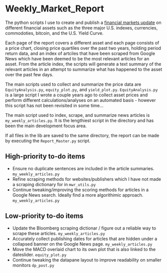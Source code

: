 # Weekly_Market_Report
The python scripts I use to create and publish a [financial markets update](https://cloud.datapane.com/reports/yklX1Qk/financial-markets-update/) on different financial assets such as the three major U.S. indexes, currencies, commodoties, bitcoin, and the U.S. Yield Curve.

Each page of the report covers a different asset and each page consists of a price chart, closing price quartiles over the past two years, holding period return data, and an index of artciles that have been scraped from Google News which have been deemed to be the most relevant articles for an asset. From the article index, the scripts will generate a text summary of the relevant articles in an attempt to summarize what has happened to the asset over the past few days.

The main scripts used to collect and summarize the price data are `EquityAnalysis.py`, `equity_plot.py`, and `yield_plot.py`. `EquityAnalysis.py` is a large script I wrote a couple years ago to collect asset prices and perform different calculations/analyses on an automated basis - however this script has not been revisited in some time...

The main script used to index, scrape, and summarize news articles is `my_weekly_articles.py`. It is the lengthiest script in the directory and has been the main development focus area.

If all files in the lib are saved to the same directory, the report can be made by executing the `Report_Master.py` script.

## High-priority to-do items
- Ensure no duplicate sentences are included in the article summaries. `my_weekly_articles.py`
- Refine scraping methods for websites/publishers which I have not made a scraping dictionary for in `mwr_utils.py`
- Continue tweaking/improving the scoring methods for articles in a Google News search. Ideally find a more algorithimic approach. `my_weekly_articles.py`

## Low-priority to-do items
- Update the Bloomberg scraping dictionar / figure out a reliable way to scrape these articles. `my_weekly_articles.py`
- Accurately collect publishing dates for articles that are hidden under a collapsed banner on the Google News page. `my_weekly_articles.py`
- Move the MACD overlaid chart to its own plot that is also linked to the dateslider. `equity_plot.py`
- Continue tweaking the datapane layout to improve readability on smaller monitors `dp_post.py`
